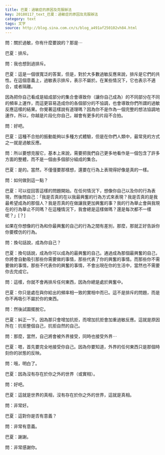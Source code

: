 ```yaml
---
title: 巴夏：過敏症的原因及克服辦法
key: 20180117_text_巴夏：過敏症的原因及克服辦法
category: text
tags: 文字
source: http://blog.sina.com.cn/s/blog_a491af250102vh84.html
---
```


問：關於過敏，你有什麼要說的？那是⋯

巴夏：排斥。

問：我也想到過排斥。

巴夏：這是一個很寬泛的答案，但是，對於大多數過敏反應來說，排斥是它們的共性。在這個意義上，過敏表示排斥，表示不屬於。在某些情況下，它也表示不適合，或者隔離。

因為把你自己看成是組成部分的集合會導致你（讓你自己成為）的不同部分在不同的頻率上運作，而這更容易造成你的各個部分的不協調，也會導致你們所謂的過敏反應這樣的結果。你覺著這樣說有道理嗎？因為你不是作為一個完整的想法協調地運作，所以，你越是片段化你自己，越會有更多的片段不合拍。

問：好吧。

巴夏：這種不合拍的振動能夠以多種方式體驗，但是在你們人類中，最常見的方式之一就是過敏反應。

問：所以要想克服它，基本上來說，需要把我們自己更多地看作是一個包含了許多方面的整體，而不是一個由多個部分組成的集合。

巴夏：是的。當然，不僅僅要那樣想，還要在行為上表現得好像是真的一樣。

問：如何做到這一點？

巴夏：可以從回答這樣的問題開始。在任何情況下，想像你自己以及你的行為表現，然後問自己：「我是否真的在以我最興奮的行為方式來表現？我是否真的是我最希望成為的那個人？我是否真的在做讓我更加興奮的事？我的行為舉止會與我現在的行為舉止不同嗎？在這種情況下，我會總是這樣做嗎？還是每次都不一樣呢？」[？]

如果在你想像的行為和你最興奮的自己的行為之間有差別，那麼，那就正好告訴你你要模仿的行為。

問：換句話說，成為你自己？

巴夏：換句話說，成為你可以成為的最興奮的自己。通過成為那個最興奮的自己，你將會自動吸引那些你需要做的事情，那些代表了你的興奮的事情。而那些你不需要做的事情，那些不代表你的興奮的事情，不會出現在你的生活中，當然也不需要你去完成它。

問：這樣，你就不會再排斥任何東西，因為你總是處於興奮中。

巴夏：你只是處在與你給出的頻率相一致的實相中而已。這不是排斥的問題，而是你不再吸引不屬於你的東西。

問：然後試圖擺脫它。

巴夏：糾正一下。因為那只會增加抗拒，而增加抗拒會加重過敏反應。這就是原因所在：抗拒整個自己，抗拒自然的自己。

問：那麼，當然，自己將會被外界接受，同時也接受外界⋯

巴夏：嗯，首先要完全地接受你自己。因為你要知道，外界的任何東西只是那個時刻你的狀態的反映。

問：哦，明白了。

巴夏：因為沒有存在於你之外的世界（或實相）。

問：好吧。

巴夏：這就是世界的真相，沒有存在於你之外的世界，這就是真相。

問：非常好。

巴夏：這對你是否有意義？

問：非常有意義。

巴夏：謝謝。

問：非常感謝你。
